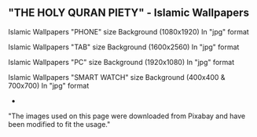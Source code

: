 "THE HOLY QURAN PIETY" - Islamic Wallpapers
-

Islamic Wallpapers "PHONE" size Background (1080x1920) In "jpg" format

Islamic Wallpapers "TAB" size Background (1600x2560) In "jpg" format

Islamic Wallpapers "PC" size Background (1920x1080) In "jpg" format

Islamic Wallpapers "SMART WATCH" size Background (400x400 & 700x700) In "jpg" format

-

"The images used on this page were downloaded from Pixabay and have been modified to fit the usage."

